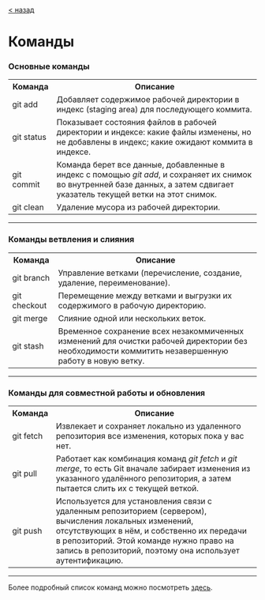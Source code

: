 [< назад](readme.md)

# Команды

### Основные команды

<table>
 <tr>
  <th>Команда</th>
  <th>Описание</th>
 </tr>
 <tr>
  <td>git add</td>
  <td>Добавляет содержимое рабочей директории в индекс (staging area) для последующего коммита.</td>
 </tr>
 <tr>
  <td>git status</td>
  <td>Показывает состояния файлов в рабочей директории и индексе: какие файлы изменены, но не добавлены в индекс; какие ожидают коммита в индексе.</td>
 </tr>
 <tr>
  <td>git commit</td>
  <td>Команда берет все данные, добавленные в индекс с помощью <em>git add</em>, и сохраняет их снимок во внутренней базе данных, а затем сдвигает указатель текущей ветки на этот снимок.</td>
 </tr>
 <tr>
  <td>git clean</td>
  <td>Удаление мусора из рабочей директории.</td>
 </tr>
</table>

---

### Команды ветвления и слияния

<table>
 <tr>
  <th>Команда</th>
  <th>Описание</th>
 </tr>
 <tr>
  <td>git branch</td>
  <td>Управление ветками (перечисление, создание, удаление, переименование).
 </tr>
 <tr>
  <td>git checkout</td>
  <td>Перемещение между ветками и выгрузки их содержимого в рабочую директорию.</td>
 </tr>
 <tr>
  <td>git merge</td>
  <td>Слияние одной или нескольких веток.</td>
 </tr>
 <tr>
  <td>git stash</td>
  <td>Временное сохранение всех незакоммиченных изменений для очистки рабочей директории без необходимости коммитить незавершенную работу в новую ветку.</td>
 </tr>
</table>

---

### Команды для совместной работы и обновления

<table>
 <tr>
  <th>Команда</th>
  <th>Описание</th>
 </tr>
 <tr>
  <td>git fetch</td>
  <td>Извлекает и сохраняет локально из удаленного репозитория все изменения, которых пока у вас нет.
 </tr>
 <tr>
  <td>git pull</td>
  <td>Работает как комбинация команд <em>git fetch</em> и <em>git merge</em>, то есть Git вначале забирает изменения из указанного удалённого репозитория, а затем пытается слить их с текущей веткой.</td>
 </tr>
 <tr>
  <td>git push</td>
  <td>Используется для установления связи с удаленным репозиторием (сервером), вычисления локальных изменений, отсутствующих в нём, и собственно их передачи в репозиторий. Этой команде нужно право на запись в репозиторий, поэтому она использует аутентификацию.</td>
 </tr>
</table>

---

Более подробный список команд можно посмотреть [здесь](https://proglib.io/p/git-cheatsheet).